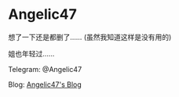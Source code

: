 # Angelic47

想了一下还是都删了…… (虽然我知道这样是没有用的)

姐也年轻过……

Telegram: @Angelic47

Blog: [Angelic47's Blog](https://www.angelic47.com)
